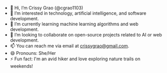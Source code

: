 - 👋 Hi, I’m Crissy Grao (@cgrao1103)
- 👀 I’m interested in technology, artificial intelligence, and software development.
- 🌱 I’m currently learning machine learning algorithms and web development.
- 💞️ I’m looking to collaborate on open-source projects related to AI or web development.
- 📫 You can reach me via email at crissygrao@gmail.com.
- 😄 Pronouns: She/Her
- ⚡ Fun fact: I'm an avid hiker and love exploring nature trails on weekends!

<!---
cgrao1103/cgrao1103 is a ✨ special ✨ repository because its `README.md` (this file) appears on your GitHub profile.
You can click the Preview link to take a look at your changes.
--->
